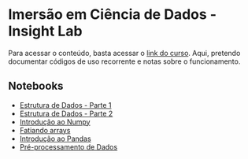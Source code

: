 # Imersão em Ciência de Dados - Insight Lab
Para acessar o conteúdo, basta acessar o [link do curso](https://insightlab.ufc.br/curso-imersao-em-ciencia-de-dados/). Aqui, pretendo documentar
códigos de uso recorrente e notas sobre o funcionamento.

## Notebooks 
- [Estrutura de Dados - Parte 1](https://github.com/izaiasmachado/imersao-em-ciencia-de-dados/blob/main/Notebooks/Estrutura%20de%20dados%20-%20Parte%201.ipynb)
- [Estrutura de Dados - Parte 2](https://github.com/izaiasmachado/imersao-em-ciencia-de-dados/blob/main/Notebooks/Estrutura%20de%20dados%20-%20Parte%202.ipynb)
- [Introdução ao Numpy](https://github.com/izaiasmachado/imersao-em-ciencia-de-dados/blob/main/Notebooks/Introdu%C3%A7%C3%A3o_ao_Numpy.ipynb)
- [Fatiando arrays](https://github.com/izaiasmachado/imersao-em-ciencia-de-dados/blob/main/Notebooks/Fatiando_Arrays.ipynb)
- [Introdução ao Pandas](https://github.com/izaiasmachado/imersao-em-ciencia-de-dados/blob/main/Notebooks/Introdu%C3%A7%C3%A3o_ao_Pandas.ipynb)
- [Pré-processamento de Dados](https://github.com/izaiasmachado/imersao-em-ciencia-de-dados/blob/main/Notebooks/Pr%C3%A9_processamento_de_dados.ipynb)

